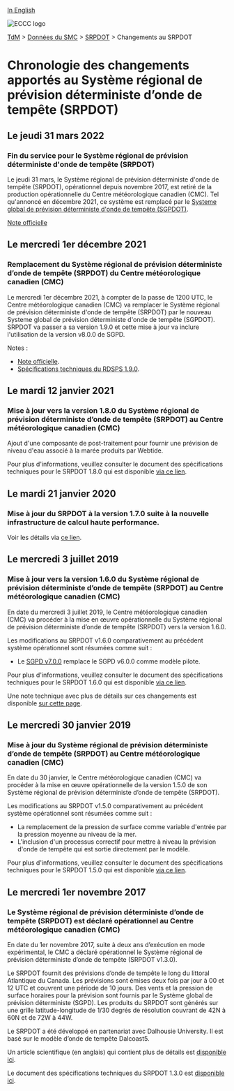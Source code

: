 [In English](changelog_rdsps_en.md)

![ECCC logo](../../img_eccc-logo.png)

[TdM](../../readme_fr.md) > [Données du SMC](../readme_fr.md) > [SRPDOT](readme_rdsps_fr.md) > Changements au SRPDOT

# Chronologie des changements apportés au Système régional de prévision déterministe d’onde de tempête (SRPDOT)

## Le jeudi 31 mars 2022

### Fin du service pour le Système régional de prévision déterministe d'onde de tempête (SRPDOT)

Le jeudi 31 mars, le Système régional de prévision déterministe d'onde de tempête (SRPDOT), opérationnel depuis novembre 2017, est retiré de la production opérationnelle du Centre météorologique canadien (CMC). Tel qu'annoncé en décembre 2021, ce système est remplacé par le [Systeme global de prévision déterministe d'onde de tempête (SGPDOT)](/../nwp_gdsps/readme_gdsps_fr.md).

[Note officielle](https://dd.meteo.gc.ca/doc/genots/2022/03/29/NOCN03_CWAO_291746___07122) 

## Le mercredi 1er décembre 2021

### Remplacement du Système régional de prévision déterministe d’onde de tempête (SRPDOT) du Centre météorologique canadien (CMC)

Le mercredi 1er décembre 2021, à compter de la passe de 1200 UTC, le Centre météorologique canadien (CMC) va remplacer le Système régional de prévision déterministe d'onde de tempête (SRPDOT) par le nouveau Systeme global de prévision déterministe d'onde de tempête (SGPDOT). SRPDOT va passer a sa version 1.9.0 et cette mise à jour va inclure l'utilisation de la version v8.0.0 de SGPD.

Notes :

* [Note officielle](http://dd.meteo.gc.ca/doc/genots/2021/11/26/NOCN03_CWAO_262118___50159).
* [Spécifications techniques du RDSPS 1.9.0](https://collaboration.cmc.ec.gc.ca/cmc/cmoi/product_guide/docs/tech_specifications/tech_specifications_RDSPS_1.9.0_f.pdf).

## Le mardi 12 janvier 2021

### Mise à jour vers la version 1.8.0 du Système régional de prévision déterministe d’onde de tempête (SRPDOT) au Centre météorologique canadien (CMC)

Ajout d'une composante de post-traitement pour fournir une prévision de niveau d'eau associé à la marée produits par Webtide.

Pour plus d'informations, veuillez consulter le document des spécifications techniques pour le SRPDOT 1.8.0 qui est disponible [via ce lien](https://collaboration.cmc.ec.gc.ca/cmc/CMOI/product_guide/docs/tech_specifications/tech_specifications_RDSPS_1.8.0_f.pdf).

## Le mardi 21 janvier 2020

### Mise à jour du SRPDOT à la version 1.7.0 suite à la nouvelle infrastructure de calcul haute performance.

Voir les détails via [ce lien](../changelog_multisystems_fr.md).

## Le mercredi 3 juillet 2019

### Mise à jour vers la version 1.6.0 du Système régional de prévision déterministe d’onde de tempête (SRPDOT) au Centre météorologique canadien (CMC)

En date du mercredi 3 juillet 2019, le Centre météorologique canadien (CMC) va procéder à la mise en œuvre opérationnelle du Système régional de prévision déterministe d’onde de tempête (SRPDOT) vers la version 1.6.0.

Les modifications au SRPDOT v1.6.0 comparativement au précédent système opérationnel sont résumées comme suit :

* Le [SGPD v7.0.0](/../nwp_gdps/changelog_gdps_fr.md) remplace le SGPD v6.0.0 comme modèle pilote.

Pour plus d'informations, veuillez consulter le document des spécifications techniques pour le SRPDOT 1.6.0 qui est disponible [via ce lien](https://collaboration.cmc.ec.gc.ca/cmc/CMOI/product_guide/docs/tech_specifications/tech_specifications_RDSPS_1.6.0_f.pdf).

Une note technique avec plus de détails sur ces changements est disponible [sur cette page](https://collaboration.cmc.ec.gc.ca/cmc/CMOI/product_guide/docs/tech_notes/technote_rdsps-160_f.pdf).

## Le mercredi 30 janvier 2019

### Mise à jour du Système régional de prévision déterministe d’onde de tempête (SRPDOT) au Centre météorologique canadien (CMC)

En date du 30 janvier, le Centre météorologique canadien (CMC) va procéder à la mise en œuvre opérationnelle de la version 1.5.0 de son Système régional de prévision déterministe d’onde de tempête (SRPDOT).

Les modifications au SRPDOT v1.5.0 comparativement au précédent système opérationnel sont résumées comme suit :

* La remplacement de la pression de surface comme variable d'entrée par la pression moyenne au niveau de la mer.
* L'inclusion d'un processus correctif pour mettre à niveau la prévision d'onde de tempête qui est sortie directement par le modèle.

Pour plus d'informations, veuillez consulter le document des spécifications techniques pour le SRPDOT 1.5.0 qui est disponible [via ce lien](https://collaboration.cmc.ec.gc.ca/cmc/CMOI/product_guide/docs/tech_specifications/tech_specifications_RDSPS_1.5.0_f.pdf).

## Le mercredi 1er novembre 2017

### Le Système régional de prévision déterministe d’onde de tempête (SRPDOT) est déclaré opérationnel au Centre météorologique canadien (CMC)

En date du 1er novembre 2017, suite à deux ans d’exécution en mode expérimental, le CMC a déclaré opérationnel le Système régional de prévision déterministe d’onde de tempête (SRPDOT v1.3.0).

Le SRPDOT fournit des prévisions d’onde de tempête le long du littoral Atlantique du Canada. Les prévisions sont émises deux fois par jour à 00 et 12 UTC et couvrent une période de 10 jours. Des vents et la pression de surface horaires pour la prévision sont fournis par le Système global de prévision déterministe (SGPD). Les produits du SRPDOT sont générés sur une grille latitude-longitude de 1/30 degrés de résolution couvrant de 42N à 60N et de 72W à 44W.

Le SRPDOT a été développé en partenariat avec Dalhousie University. Il est basé sur le modèle d’onde de tempête Dalcoast5.

Un article scientifique (en anglais) qui contient plus de détails est [disponible ici](https://www.sciencedirect.com/science/article/pii/S1463500314001772).

Le document des spécifications techniques du SRPDOT 1.3.0 est [disponible ici](https://collaboration.cmc.ec.gc.ca/cmc/CMOI/product_guide/docs/tech_specifications/tech_specifications_RDSPS_1.3.0_f.pdf).
